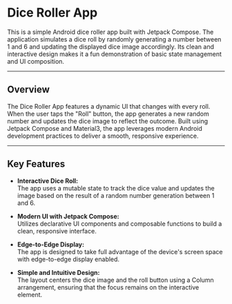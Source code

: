 # Dice Roller App

This is a simple Android dice roller app built with Jetpack Compose. The application simulates a dice roll by randomly generating a number between 1 and 6 and updating the displayed dice image accordingly. Its clean and interactive design makes it a fun demonstration of basic state management and UI composition.

---

## Overview

The Dice Roller App features a dynamic UI that changes with every roll. When the user taps the "Roll" button, the app generates a new random number and updates the dice image to reflect the outcome. Built using Jetpack Compose and Material3, the app leverages modern Android development practices to deliver a smooth, responsive experience.

---

## Key Features

- **Interactive Dice Roll:**  
  The app uses a mutable state to track the dice value and updates the image based on the result of a random number generation between 1 and 6.

- **Modern UI with Jetpack Compose:**  
  Utilizes declarative UI components and composable functions to build a clean, responsive interface.

- **Edge-to-Edge Display:**  
  The app is designed to take full advantage of the device's screen space with edge-to-edge display enabled.

- **Simple and Intuitive Design:**  
  The layout centers the dice image and the roll button using a Column arrangement, ensuring that the focus remains on the interactive element.
